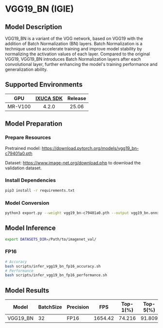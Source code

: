 # VGG19_BN (IGIE)

## Model Description

VGG19_BN is a variant of the VGG network, based on VGG19 with the addition of Batch Normalization (BN) layers. Batch Normalization is a technique used to accelerate training and improve model stability by normalizing the activation values of each layer. Compared to the original VGG19, VGG19_BN introduces Batch Normalization layers after each convolutional layer, further enhancing the model's training performance and generalization ability.

## Supported Environments

| GPU    | [IXUCA SDK](https://gitee.com/deep-spark/deepspark#%E5%A4%A9%E6%95%B0%E6%99%BA%E7%AE%97%E8%BD%AF%E4%BB%B6%E6%A0%88-ixuca) | Release |
| :----: | :----: | :----: |
| MR-V100 | 4.2.0     |  25.06  |

## Model Preparation

### Prepare Resources

Pretrained model: <https://download.pytorch.org/models/vgg19_bn-c79401a0.pth>

Dataset: <https://www.image-net.org/download.php> to download the validation dataset.

### Install Dependencies

```bash
pip3 install -r requirements.txt
```

### Model Conversion

```bash
python3 export.py --weight vgg19_bn-c79401a0.pth --output vgg19_bn.onnx
```

## Model Inference

```bash
export DATASETS_DIR=/Path/to/imagenet_val/
```

### FP16

```bash
# Accuracy
bash scripts/infer_vgg19_bn_fp16_accuracy.sh
# Performance
bash scripts/infer_vgg19_bn_fp16_performance.sh
```

## Model Results

|   Model  | BatchSize | Precision | FPS     | Top-1(%) | Top-5(%) |
|----------|-----------|-----------|---------|----------|----------|
| VGG19_BN | 32        | FP16      | 1654.42 | 74.216   | 91.809   |
